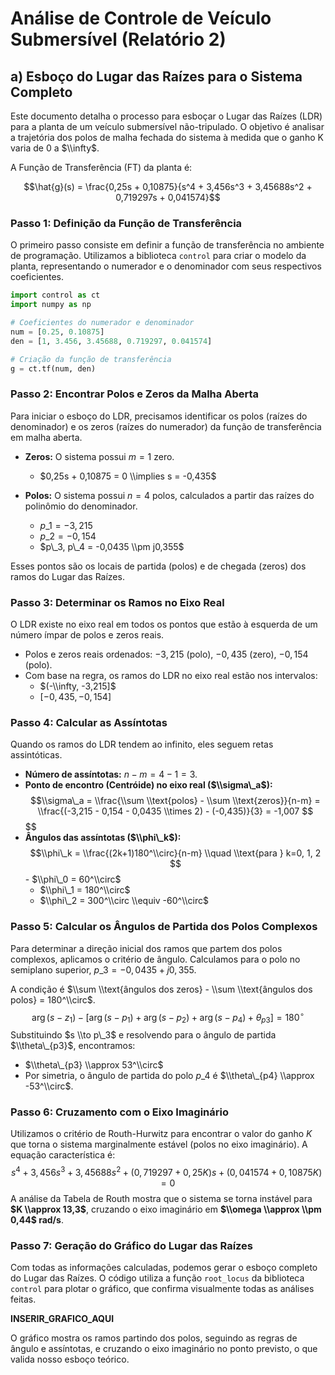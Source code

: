 # Análise de Controle de Veículo Submersível (Relatório 2)

## a) Esboço do Lugar das Raízes para o Sistema Completo

Este documento detalha o processo para esboçar o Lugar das Raízes (LDR) para a planta de um veículo submersível não-tripulado. O objetivo é analisar a trajetória dos polos de malha fechada do sistema à medida que o ganho K varia de 0 a $\\infty$.

A Função de Transferência (FT) da planta é:

$$\hat{g}(s) = \frac{0,25s + 0,10875}{s^4 + 3,456s^3 + 3,45688s^2 + 0,719297s + 0,041574}$$

### Passo 1: Definição da Função de Transferência

O primeiro passo consiste em definir a função de transferência no ambiente de programação. Utilizamos a biblioteca `control` para criar o modelo da planta, representando o numerador e o denominador com seus respectivos coeficientes.

```python
import control as ct
import numpy as np

# Coeficientes do numerador e denominador
num = [0.25, 0.10875]
den = [1, 3.456, 3.45688, 0.719297, 0.041574]

# Criação da função de transferência
g = ct.tf(num, den)
```

### Passo 2: Encontrar Polos e Zeros da Malha Aberta

Para iniciar o esboço do LDR, precisamos identificar os polos (raízes do denominador) e os zeros (raízes do numerador) da função de transferência em malha aberta.

  - **Zeros:** O sistema possui $m=1$ zero.

      - $0,25s + 0,10875 = 0 \\implies s = -0,435$

  - **Polos:** O sistema possui $n=4$ polos, calculados a partir das raízes do polinômio do denominador.

      - $p\_1 = -3,215$
      - $p\_2 = -0,154$
      - $p\_3, p\_4 = -0,0435 \\pm j0,355$

Esses pontos são os locais de partida (polos) e de chegada (zeros) dos ramos do Lugar das Raízes.

### Passo 3: Determinar os Ramos no Eixo Real

O LDR existe no eixo real em todos os pontos que estão à esquerda de um número ímpar de polos e zeros reais.

  - Polos e zeros reais ordenados: $-3,215$ (polo), $-0,435$ (zero), $-0,154$ (polo).
  - Com base na regra, os ramos do LDR no eixo real estão nos intervalos:
      - $(-\\infty, -3,215]$
      - $[-0,435, -0,154]$

### Passo 4: Calcular as Assíntotas

Quando os ramos do LDR tendem ao infinito, eles seguem retas assintóticas.

  - **Número de assíntotas:** $n - m = 4 - 1 = 3$.
  - **Ponto de encontro (Centróide) no eixo real ($\\sigma\_a$):**
    $$
    $$$$\\sigma\_a = \\frac{\\sum \\text{polos} - \\sum \\text{zeros}}{n-m} = \\frac{(-3,215 - 0,154 - 0,0435 \\times 2) - (-0,435)}{3} = -1,007
    $$
    $$$$
    $$
  - **Ângulos das assíntotas ($\\phi\_k$):**
    $$
    $$$$\\phi\_k = \\frac{(2k+1)180^\\circ}{n-m} \\quad \\text{para } k=0, 1, 2
    $$
    $$$$  - $\\phi\_0 = 60^\\circ$
      - $\\phi\_1 = 180^\\circ$
      - $\\phi\_2 = 300^\\circ \\equiv -60^\\circ$

### Passo 5: Calcular os Ângulos de Partida dos Polos Complexos

Para determinar a direção inicial dos ramos que partem dos polos complexos, aplicamos o critério de ângulo. Calculamos para o polo no semiplano superior, $p\_3 = -0,0435 + j0,355$.

A condição é $\\sum \\text{ângulos dos zeros} - \\sum \\text{ângulos dos polos} = 180^\\circ$.
$$\arg(s-z_1) - [\arg(s-p_1) + \arg(s-p_2) + \arg(s-p_4) + \theta_{p3}] = 180^\circ$$
Substituindo $s \\to p\_3$ e resolvendo para o ângulo de partida $\\theta\_{p3}$, encontramos:

  - $\\theta\_{p3} \\approx 53^\\circ$
  - Por simetria, o ângulo de partida do polo $p\_4$ é $\\theta\_{p4} \\approx -53^\\circ$.

### Passo 6: Cruzamento com o Eixo Imaginário

Utilizamos o critério de Routh-Hurwitz para encontrar o valor do ganho $K$ que torna o sistema marginalmente estável (polos no eixo imaginário). A equação característica é:
$$s^4 + 3,456s^3 + 3,45688s^2 + (0,719297 + 0,25K)s + (0,041574 + 0,10875K) = 0$$
A análise da Tabela de Routh mostra que o sistema se torna instável para **$K \\approx 13,3$**, cruzando o eixo imaginário em **$\\omega \\approx \\pm 0,44$ rad/s**.

### Passo 7: Geração do Gráfico do Lugar das Raízes

Com todas as informações calculadas, podemos gerar o esboço completo do Lugar das Raízes. O código utiliza a função `root_locus` da biblioteca `control` para plotar o gráfico, que confirma visualmente todas as análises feitas.

**INSERIR\_GRAFICO\_AQUI**

O gráfico mostra os ramos partindo dos polos, seguindo as regras de ângulo e assíntotas, e cruzando o eixo imaginário no ponto previsto, o que valida nosso esboço teórico.